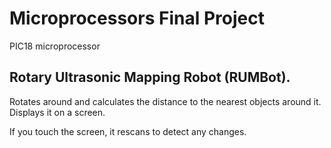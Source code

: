 # Microprocessors Final Project
PIC18 microprocessor

## Rotary Ultrasonic Mapping Robot (RUMBot). 

Rotates around and calculates the distance to the nearest objects around it. 
Displays it on a screen.

If you touch the screen, it rescans to detect any changes.

